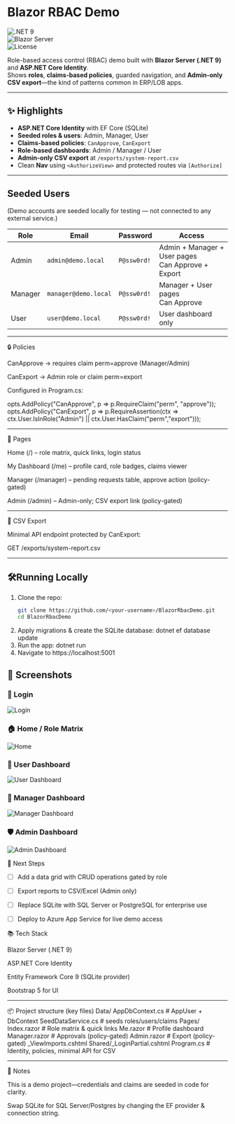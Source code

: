 # Blazor RBAC Demo

![.NET 9](https://img.shields.io/badge/.NET-9.0-blue)  
![Blazor Server](https://img.shields.io/badge/Blazor-Server-purple)  
![License](https://img.shields.io/badge/License-MIT-green)  

Role-based access control (RBAC) demo built with **Blazor Server (.NET 9)** and **ASP.NET Core Identity**.  
Shows **roles**, **claims-based policies**, guarded navigation, and **Admin-only CSV export**—the kind of patterns common in ERP/LOB apps.

---

## ✨ Highlights

- **ASP.NET Core Identity** with EF Core (SQLite)
- **Seeded roles & users**: Admin, Manager, User
- **Claims-based policies**: `CanApprove`, `CanExport`
- **Role-based dashboards**: Admin / Manager / User
- **Admin-only CSV export** at `/exports/system-report.csv`
- Clean **Nav** using `<AuthorizeView>` and protected routes via `[Authorize]`
---

## Seeded Users

(Demo accounts are seeded locally for testing — not connected to any external service.)

| Role    | Email                 | Password   | Access                          |
|---------|-----------------------|------------|---------------------------------|
| Admin   | `admin@demo.local`   | `P@ssw0rd!` | Admin + Manager + User pages<br/>Can Approve + Export |
| Manager | `manager@demo.local` | `P@ssw0rd!` | Manager + User pages<br/>Can Approve |
| User    | `user@demo.local`    | `P@ssw0rd!` | User dashboard only |

---

🔒 Policies

CanApprove → requires claim perm=approve (Manager/Admin)

CanExport → Admin role or claim perm=export

Configured in Program.cs:

opts.AddPolicy("CanApprove", p => p.RequireClaim("perm", "approve"));
opts.AddPolicy("CanExport",  p => p.RequireAssertion(ctx =>
    ctx.User.IsInRole("Admin") || ctx.User.HasClaim("perm","export")));

---

🧭 Pages

Home (/) – role matrix, quick links, login status

My Dashboard (/me) – profile card, role badges, claims viewer

Manager (/manager) – pending requests table, approve action (policy-gated)

Admin (/admin) – Admin-only; CSV export link (policy-gated)

---

📄 CSV Export

Minimal API endpoint protected by CanExport:

GET /exports/system-report.csv

---

## 🛠Running Locally

1. Clone the repo:
   ```bash
   git clone https://github.com/<your-username>/BlazorRbacDemo.git
   cd BlazorRbacDemo
2. Apply migrations & create the SQLite database:
   dotnet ef database update
3. Run the app:
   dotnet run
4. Navigate to https://localhost:5001

## 📸 Screenshots

### 🔐 Login
![Login](docs/Screenshot-Login.png)

### 🏠 Home / Role Matrix
![Home](docs/ScreenshotHome.png)

### 👤 User Dashboard
![User Dashboard](docs/ScreenshotUserDashboard.png)

### 👔 Manager Dashboard
![Manager Dashboard](docs/ScreenshotManagerDashboard.png)

### 🛡️ Admin Dashboard
![Admin Dashboard](docs/ScreenshotAdminDashboard.png)

🔮 Next Steps

- [ ] Add a data grid with CRUD operations gated by role  
- [ ] Export reports to CSV/Excel (Admin only)  
- [ ] Replace SQLite with SQL Server or PostgreSQL for enterprise use  
- [ ] Deploy to Azure App Service for live demo access  


📚 Tech Stack

Blazor Server (.NET 9)

ASP.NET Core Identity

Entity Framework Core 9 (SQLite provider)

Bootstrap 5 for UI

---

📦 Project structure (key files)
Data/
  AppDbContext.cs        # AppUser + DbContext
  SeedDataService.cs     # seeds roles/users/claims
Pages/
  Index.razor            # Role matrix & quick links
  Me.razor               # Profile dashboard
  Manager.razor          # Approvals (policy-gated)
  Admin.razor            # Export (policy-gated)
  _ViewImports.cshtml
  Shared/_LoginPartial.cshtml
Program.cs               # Identity, policies, minimal API for CSV

---

📝 Notes

This is a demo project—credentials and claims are seeded in code for clarity.

Swap SQLite for SQL Server/Postgres by changing the EF provider & connection string.
